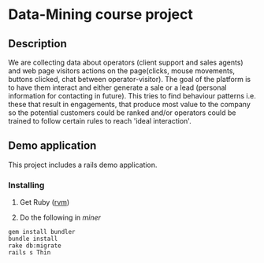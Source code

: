 Data-Mining course project
==========================

Description
-----------

We are collecting data about operators (client support and sales agents) and web page visitors actions on the page(clicks, mouse movements, buttons clicked, chat between operator-visitor). The goal of the platform is to have them interact and either generate a sale or a lead (personal information for contacting in future). This tries to find behaviour patterns i.e. these that result in engagements, that produce most value to the company so the potential customers could be ranked and/or operators could be trained to follow certain rules to reach 'ideal interaction'.

Demo application
----------------

This project includes a rails demo application.

### Installing

1. Get Ruby ([rvm](https://rvm.io/))

2. Do the following in *miner*

```
gem install bundler
bundle install
rake db:migrate
rails s Thin

```
